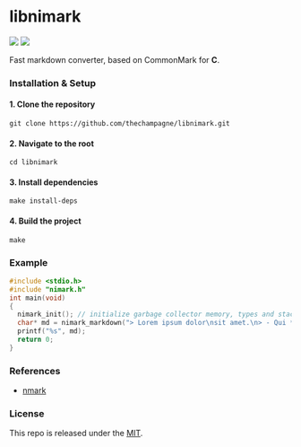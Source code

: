 # libnimark

[![](https://img.shields.io/github/v/tag/thechampagne/libnimark?label=version)](https://github.com/thechampagne/libnimark/releases/latest) [![](https://img.shields.io/github/license/thechampagne/libnimark)](https://github.com/thechampagne/libnimark/blob/main/LICENSE)

Fast markdown converter, based on CommonMark for **C**.

### Installation & Setup

#### 1. Clone the repository
```
git clone https://github.com/thechampagne/libnimark.git
```
#### 2. Navigate to the root
```
cd libnimark
```
#### 3. Install dependencies
```
make install-deps
```
#### 4. Build the project
```
make
```

### Example

```c
#include <stdio.h>
#include "nimark.h"
int main(void)
{
  nimark_init(); // initialize garbage collector memory, types and stack
  char* md = nimark_markdown("> Lorem ipsum dolor\nsit amet.\n> - Qui *quodsi iracundia*\n> - aliquando id");
  printf("%s", md);
  return 0;
}
```

### References
 - [nmark](https://github.com/kyoheiu/nmark)

### License

This repo is released under the [MIT](https://github.com/thechampagne/libnimark/blob/main/LICENSE).

